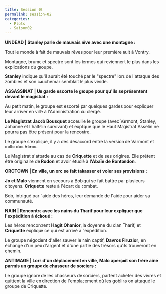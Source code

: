 ```yaml
---
title: Session 02
permalink: session-02
categories:
  - Plots
  - Saison02
---
```


**UNDEAD | Stanley parle de mauvais rêve avec une montagne :**

Tout le monde à fait de mauvais rêves pour leur première nuit à Vontry.

Montagne, brume et spectre sont les termes qui reviennent le plus dans les explications du groupe.

**Stanley** indique qu'il aurait été touché par le "spectre" lors de l'attaque des zombies et son cauchemar semblait le plus vivide.

**ASSASSINAT | Un garde escorte le groupe pour qu'ils se présentent devant le magistrat :**

Au petit matin, le groupe est escorté par quelques gardes pour expliquer leur arriver en ville à l'Administration du clergé.

**Le Magistrat Jacob Bousquet** acceuille le groupe (avec Varmont, Stanley, Johanne et l'halfelin survivant) et explique que le Haut Magistrat Asselin ne pourra pas être présent pour la rencontre.

Le groupe s'explique, il y a des désaccord entre la version de Varmont et celle des héros.

Le Magistrat s'attarde au cas de **Criquette** et de ses origines. Elle prétent être originaire de **Rodon** et avoir étudié à **l'Abaïe de Rontondon**.

**ORCTOWN | En ville, un orc se fait tabasser et voler ses provisions :**

**Jo et Malo** viennent en secours à Bob qui se fait battre par plusieurs citoyens. **Criquette** reste à l'écart du combat.

Bob, intrigué par l'aide des héros, leur demande de l'aide pour aider sa communauté.

**NAIN | Rencontre avec les nains du Tharif pour leur expliquer que l'expédition à échoué :**

Les héros rencontrent **Hagit Ohanior**, la doyenne du clan Tharif, et **Criquette** explique ce qui est arrivé à l'expédition.

Le groupe négocient d'aller sauver le nain captif, **Davros Piruzior**, en échange d'un peu d'argent et d'une partie des trésors qu'ils trouveront en chemin.

**ANTIMAGE | Lors d'un déplacement en ville, Malo aperçoit son frère ainé parmis un groupe de chasseur de sorciers :**

Le groupe ignore de les chasseurs de sorciers, partent acheter des vivres et quittent la ville en direction de l'emplacement où les goblins on attaqué le groupe de Criquette.
